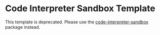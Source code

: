 # Code Interpreter Sandbox Template

This template is deprecated. Please use the [code-interpreter-sandbox](https://github.com/e2b-dev/code-interpreter) package instead.
